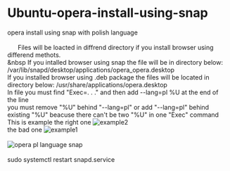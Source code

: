 # Ubuntu-opera-install-using-snap
opera install using snap with polish language
<br>
<br>
&nbsp;&nbsp;&nbsp;&nbsp;&nbsp; Files will be loacted in diffrend directory if you install browser using differend methots.
<br>
&nbsp<space><space><space> If you intalled browser using snap the file will be in directory below:
<br>
/var/lib/snapd/desktop/applications/opera_opera.desktop
<br>
If you installed browser using .deb package the files will be located in directory below:
/usr/share/applications/opera.desktop
<br>
In file you must find "Exec=. . ." and then add --lang=pl %U at the end of the line
<br>
you must remove "%U" behind "--lang=pl" or add "--lang=pl" behind existing "%U" beacuse there can't be two "%U" in one "Exec" command
<br>
This is example
the right one
![example2](https://user-images.githubusercontent.com/98317764/232561334-ca5efd9e-aaf8-40a1-a727-e78fac82dce8.PNG)
<br>
the bad one
![example1](https://user-images.githubusercontent.com/98317764/232560992-fc811ad9-02e0-4837-b504-36afcc2e4dcc.PNG)
<br>
<br>
![opera pl language snap](https://user-images.githubusercontent.com/98317764/231872780-7ba352c1-e6dc-41f7-a5bc-cb6737f0e5db.PNG)
<br>
<br>
sudo systemctl restart snapd.service
